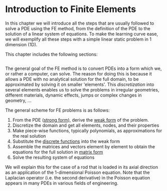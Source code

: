 # Introduction to Finite Elements

In this chapter we will introduce all the steps that are usually followed to solve a PDE using the FE method, from the definition of the PDE to the solution of a linear system of equations. To make the learning curve ease, we will exemplify all these steps with a simple linear static problem in 1 dimension (1D).

<!-- For this purpose, both linear and non-linear problems will be demonstrated. The FEM is a broadly used numerical tool that solves PDEs. The areas of application range from solid and structural mechanics to fluid mechanics. In recent years the application of such a method for solving complex physical phenomena end geometries is receiving more attention and is more frequently applied are it is bound with computational power. To be more specific, when a domain is discretised using FEM, a system of linear equations is built. Then, this matrix is solved numerically, using the available computational power. -->


This chapter includes the following sections:

```{tableofcontents}
```

The general goal of the FE method is to convert PDEs into a form which we, or rather a computer, can solve. The reason for doing this is because it allows a PDE with no analytical solution for the full domain, to be approximated by solving it on smaller 'elements'. This *discretization* into several elements enables us to solve the problems in irregular geometries, different materials, dynamic effects, jumps or complex changes in geometry, ...

The general scheme for FE problems is as follows:
1. From the PDE ([strong form](./chapter1-1_Strong_form_of_the_problem.md)), derive the [weak form](./chapter1-2_Weak_form_of_the_problem.md) of the problem.
2. Discretize the domain and get all elements, nodes, and their properties
3. Make piece-wise functions, typically polynomials, as approximations for the real solution
4. Substitute the [discrete functions](./chapter1-3_Discrete_form.ipynb) into the weak form
5. Assemble the matrices and vectors element by element to obtain the equations for the full solution in [matrix form](./chapter1-4_Matrix_form.ipynb)
6. Solve the resulting system of equations

We will explain this for the case of a rod that is loaded in its axial direction as an application of the 1-dimensional Poisson equation. Note that the Laplacian operator (i.e. the second derivative) in the Poisson equation appears in many PDEs in various fields of engineering. 

